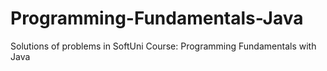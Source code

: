 # Programming-Fundamentals-Java
Solutions of problems in SoftUni Course: Programming Fundamentals with Java
